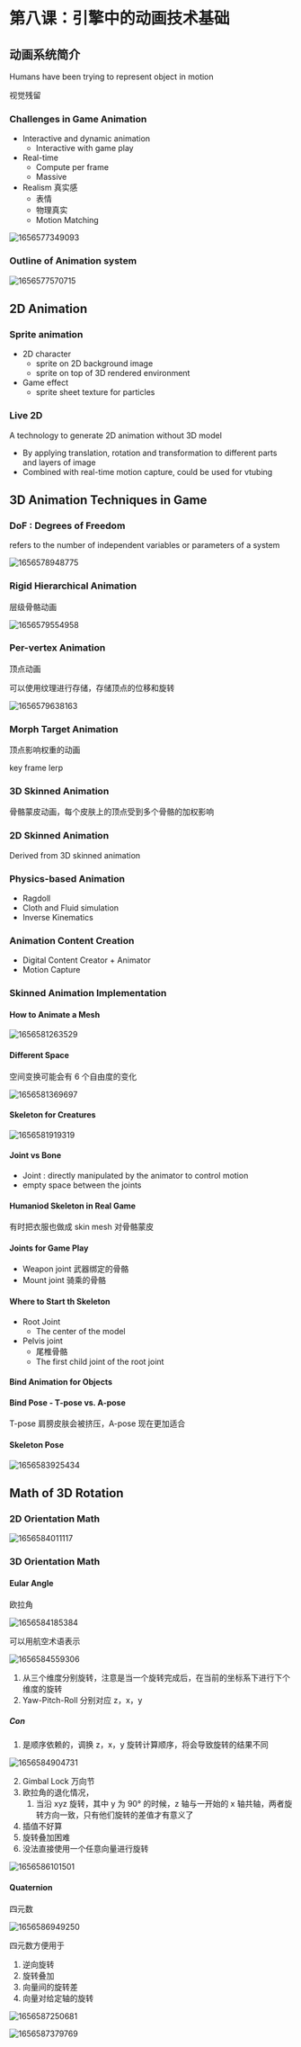 # 第八课：引擎中的动画技术基础

## 动画系统简介

Humans have been trying to represent object in motion

视觉残留

### Challenges in Game Animation

* Interactive and dynamic animation
  * Interactive with game play
* Real-time
  * Compute per frame
  * Massive
* Realism 真实感
  * 表情
  * 物理真实
  * Motion Matching

![1656577349093](image/08-animation-system/1656577349093.png)

### Outline of Animation system

![1656577570715](image/08-animation-system/1656577570715.png)

## 2D Animation

### Sprite animation

* 2D character
  * sprite on 2D background image
  * sprite on top of 3D rendered environment
* Game effect
  * sprite sheet texture for particles

### Live 2D

A technology to generate 2D animation without 3D model

* By applying translation, rotation and transformation to different parts and layers of image
* Combined with real-time motion capture, could be used for vtubing

## 3D Animation Techniques in Game

### DoF : Degrees of Freedom

refers to the number of independent variables or parameters of a system

![1656578948775](image/08-animation-system/1656578948775.png)

### Rigid Hierarchical Animation

层级骨骼动画

![1656579554958](image/08-animation-system/1656579554958.png)

### Per-vertex Animation

顶点动画

可以使用纹理进行存储，存储顶点的位移和旋转

![1656579638163](image/08-animation-system/1656579638163.png)

### Morph Target Animation

顶点影响权重的动画

key frame lerp

### 3D Skinned Animation

骨骼蒙皮动画，每个皮肤上的顶点受到多个骨骼的加权影响

### 2D Skinned Animation

Derived from 3D skinned animation

### Physics-based Animation

* Ragdoll
* Cloth and Fluid simulation
* Inverse Kinematics

### Animation Content Creation

* Digital Content Creator + Animator
* Motion Capture

### Skinned Animation Implementation

#### How to Animate a Mesh

![1656581263529](image/08-animation-system/1656581263529.png)

#### Different Space

空间变换可能会有 6 个自由度的变化

![1656581369697](image/08-animation-system/1656581369697.png)

#### Skeleton for Creatures

![1656581919319](image/08-animation-system/1656581919319.png)

#### Joint vs Bone

* Joint : directly manipulated by the animator to control motion
* empty space between the joints

#### Humaniod Skeleton in Real Game

有时把衣服也做成 skin mesh 对骨骼蒙皮

#### Joints for Game Play

* Weapon joint 武器绑定的骨骼
* Mount joint 骑乘的骨骼

#### Where to Start th Skeleton

* Root Joint
  * The center of the model
* Pelvis joint
  * 尾椎骨骼
  * The first child joint of the root joint

#### Bind Animation for Objects

#### Bind Pose - T-pose vs. A-pose

T-pose 肩膀皮肤会被挤压，A-pose 现在更加适合

#### Skeleton Pose

![1656583925434](image/08-animation-system/1656583925434.png)

## Math of 3D Rotation

### 2D Orientation Math

![1656584011117](image/08-animation-system/1656584011117.png)

### 3D Orientation Math

#### Eular Angle

欧拉角

![1656584185384](image/08-animation-system/1656584185384.png)

可以用航空术语表示

![1656584559306](image/08-animation-system/1656584559306.png)

1. 从三个维度分别旋转，注意是当一个旋转完成后，在当前的坐标系下进行下个维度的旋转
2. Yaw-Pitch-Roll 分别对应 z，x，y

##### Con

1. 是顺序依赖的，调换 z，x，y 旋转计算顺序，将会导致旋转的结果不同

![1656584904731](image/08-animation-system/1656584904731.png)

2. Gimbal Lock 万向节
3. 欧拉角的退化情况，
   1. 当沿 xyz 旋转，其中 y 为 90° 的时候，z 轴与一开始的 x 轴共轴，两者旋转方向一致，只有他们旋转的差值才有意义了
4. 插值不好算
5. 旋转叠加困难
6. 没法直接使用一个任意向量进行旋转

![1656586101501](image/08-animation-system/1656586101501.png)

#### Quaternion

四元数

![1656586949250](image/08-animation-system/1656586949250.png)

四元数方便用于

1. 逆向旋转
2. 旋转叠加
3. 向量间的旋转差
4. 向量对给定轴的旋转

![1656587250681](image/08-animation-system/1656587250681.png)

![1656587379769](image/08-animation-system/1656587379769.png)
